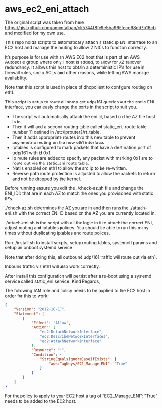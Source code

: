 
# aws_ec2_eni_attach

The original script was taken from here https://gist.github.com/amontalban/cb5744f8fe9e5ba966fece68dd2b16cb and modified for my own use.

This repo holds scripts to automatically attach a static ip ENI interface to an EC2 host and manage the routing to allow 2 NICs to function correctly.

It’s purpose is for use with an AWS EC2 host that is part of an AWS Autoscale group where only 1 host is added, to allow for AZ failover redundancy.
It allows this host to obtain a deterministic IP's for use in firewall rules, snmp ACLs and other reasons, while letting AWS manage availability.

Note that this script is used in place of dhcpclient to configure routing on eth1.

This script is setup to route all snmp get udp/161 queries out the static ENI interface, you can easly change the ports in the script to suit you.

* The script will automatically attach the eni id, based on the AZ the host is in.
* Then it will add a second routing table called static_eni, route table number 11 defined in /etc/iprouter2/rt_table.
* Then it adds appropriate routes into this new table to prevent asymmetric routing on the new eth1 interface.
* Iptables is configured to mark packets that have a destination port of udp/161 with id 0x1.
* ip route rules are added to specify any packet with marking 0x1 are to route out via the static_eni route table.
* Nat is enabled on eth1 to allow the src ip to be re-written.
* Reverse path route protection is adjusted to allow the packets to return and not be dropped by the kernel.

Before running ensure you edit the ./check-az.sh file and change the ENI_ID’s that are in each AZ to match the ones you provisioned with static IP’s.

./check-az.sh determines the AZ you are in and then runs the ./attach-eni.sh with the correct ENI ID based on the AZ you are currently located in.

./attach-eni.sh is the script with all the logic in it to attach the correct ENI, adjust routing and iptables polices.
You should be able to run this many times without duplicating iptables and route polices.

Run ./install.sh to install scripts, setup routing tables, systemctl params and setup an onboot systemd service

Note that after doing this, all outbound udp/161 traffic will route out via eth1.

Inbound traffic via eth1 will also work correctly.

After install this configuration will persist after a re-boot using a systemd service called static_eni.service.
Kind Regards,


The following IAM role and policy needs to be applied to the EC2 host in order for this to work:

```json
{
    "Version": "2012-10-17",
    "Statement": [
        {
            "Effect": "Allow",
            "Action": [
                "ec2:DetachNetworkInterface",
                "ec2:DescribeNetworkInterfaces",
                "ec2:AttachNetworkInterface"
            ],
            "Resource": "*",
            "Condition": {
                "StringEqualsIgnoreCaseIfExists": {
                    "aws:TagKeys/EC2_Manage_ENI": "True"
                }
            }
        }
    ]
}
```

For the policy to apply to your EC2 host a tag of “EC2_Manage_ENI": "True" needs to be added to the EC2 host.
